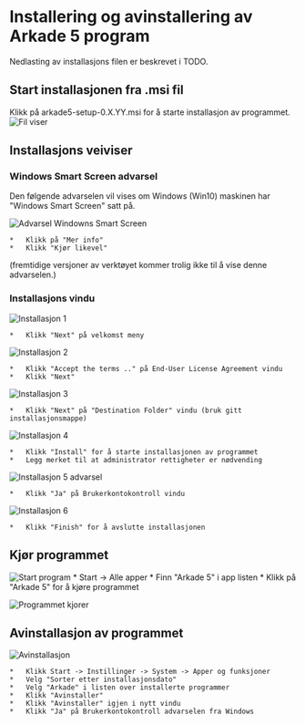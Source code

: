 # Installering og avinstallering av Arkade 5 program
Nedlasting av installasjons filen er beskrevet i TODO.  

## Start installasjonen fra .msi fil
Klikk på arkade5-setup-0.X.YY.msi for å starte installasjon av programmet.
![](img/NedlastningerFilViser.png "Fil viser")

## Installasjons veiviser
### Windows Smart Screen advarsel
Den følgende advarselen vil vises om Windows (Win10) maskinen har "Windows Smart Screen" satt på.
  
![](img/WinSmartScreenWarning.png "Advarsel Windowns Smart Screen")  

    *   Klikk på "Mer info"
    *   Klikk "Kjør likevel"

(fremtidige versjoner av verktøyet kommer trolig ikke til å vise denne advarselen.)

### Installasjons vindu
![](img/ArkadeSetup_01.png "Installasjon 1")

    *   Klikk "Next" på velkomst meny


![](img/ArkadeSetup_02.png "Installasjon 2")


    *   Klikk "Accept the terms .." på End-User License Agreement vindu
    *   Klikk "Next"

![](img/ArkadeSetup_03.png "Installasjon 3")

    *   Klikk "Next" på "Destination Folder" vindu (bruk gitt installasjonsmappe)

![](img/ArkadeSetup_04.png "Installasjon 4")

    *   Klikk "Install" for å starte installasjonen av programmet
    *   Legg merket til at administrator rettigheter er nødvending


![](img/ArkadeSetup_05.png "Installasjon 5 advarsel")

    *   Klikk "Ja" på Brukerkontokontroll vindu

![](img/ArkadeSetup_06.png "Installasjon 6")

    *   Klikk "Finish" for å avslutte installasjonen

## Kjør programmet
![](img/RunTool.png "Start program")
    *   Start -> Alle apper
    *   Finn "Arkade 5" i app listen
    *   Klikk på "Arkade 5" for å kjøre programmet
  
  
![](img/toolRunning.png "Programmet kjorer")

## Avinstallasjon av programmet

![](img/Uninstall_02.png "Avinstallasjon")

    *   Klikk Start -> Instillinger -> System -> Apper og funksjoner
    *   Velg "Sorter etter installasjonsdato"
    *   Velg "Arkade" i listen over installerte programmer
    *   Klikk "Avinstaller"
    *   Klikk "Avinstaller" igjen i nytt vindu
    *   Klikk "Ja" på Brukerkontokontroll advarselen fra Windows
